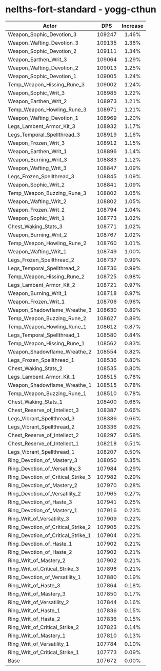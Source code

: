 # nelths-fort-standard - yogg-cthun
| Actor | DPS | Increase |
|---|:---:|:---:|
|Weapon_Sophic_Devotion_3|109247|1.46%|
|Weapon_Wafting_Devotion_3|109135|1.36%|
|Weapon_Sophic_Devotion_2|109111|1.34%|
|Weapon_Earthen_Writ_3|109064|1.29%|
|Weapon_Wafting_Devotion_2|109013|1.25%|
|Weapon_Sophic_Devotion_1|109005|1.24%|
|Temp_Weapon_Hissing_Rune_3|109002|1.24%|
|Weapon_Sophic_Writ_3|108985|1.22%|
|Weapon_Earthen_Writ_2|108973|1.21%|
|Temp_Weapon_Howling_Rune_3|108971|1.21%|
|Weapon_Wafting_Devotion_1|108969|1.20%|
|Legs_Lambent_Armor_Kit_3|108932|1.17%|
|Legs_Temporal_Spellthread_3|108919|1.16%|
|Weapon_Frozen_Writ_3|108912|1.15%|
|Weapon_Earthen_Writ_1|108896|1.14%|
|Weapon_Burning_Writ_3|108883|1.12%|
|Weapon_Wafting_Writ_3|108847|1.09%|
|Legs_Frozen_Spellthread_3|108845|1.09%|
|Weapon_Sophic_Writ_2|108841|1.09%|
|Temp_Weapon_Buzzing_Rune_3|108802|1.05%|
|Weapon_Wafting_Writ_2|108802|1.05%|
|Weapon_Frozen_Writ_2|108794|1.04%|
|Weapon_Sophic_Writ_1|108773|1.02%|
|Chest_Waking_Stats_3|108771|1.02%|
|Weapon_Burning_Writ_2|108767|1.02%|
|Temp_Weapon_Howling_Rune_2|108760|1.01%|
|Weapon_Wafting_Writ_1|108749|1.00%|
|Legs_Frozen_Spellthread_2|108737|0.99%|
|Legs_Temporal_Spellthread_2|108736|0.99%|
|Temp_Weapon_Hissing_Rune_2|108725|0.98%|
|Legs_Lambent_Armor_Kit_2|108721|0.97%|
|Weapon_Burning_Writ_1|108718|0.97%|
|Weapon_Frozen_Writ_1|108706|0.96%|
|Weapon_Shadowflame_Wreathe_3|108630|0.89%|
|Temp_Weapon_Buzzing_Rune_2|108627|0.89%|
|Temp_Weapon_Howling_Rune_1|108612|0.87%|
|Legs_Temporal_Spellthread_1|108580|0.84%|
|Temp_Weapon_Hissing_Rune_1|108562|0.83%|
|Weapon_Shadowflame_Wreathe_2|108554|0.82%|
|Legs_Frozen_Spellthread_1|108536|0.80%|
|Chest_Waking_Stats_2|108535|0.80%|
|Legs_Lambent_Armor_Kit_1|108515|0.78%|
|Weapon_Shadowflame_Wreathe_1|108515|0.78%|
|Temp_Weapon_Buzzing_Rune_1|108510|0.78%|
|Chest_Waking_Stats_1|108400|0.68%|
|Chest_Reserve_of_Intellect_3|108387|0.66%|
|Legs_Vibrant_Spellthread_3|108386|0.66%|
|Legs_Vibrant_Spellthread_2|108336|0.62%|
|Chest_Reserve_of_Intellect_2|108297|0.58%|
|Chest_Reserve_of_Intellect_1|108218|0.51%|
|Legs_Vibrant_Spellthread_1|108207|0.50%|
|Ring_Devotion_of_Mastery_3|108050|0.35%|
|Ring_Devotion_of_Versatility_3|107984|0.29%|
|Ring_Devotion_of_Critical_Strike_3|107982|0.29%|
|Ring_Devotion_of_Mastery_2|107970|0.28%|
|Ring_Devotion_of_Versatility_2|107965|0.27%|
|Ring_Devotion_of_Haste_3|107941|0.25%|
|Ring_Devotion_of_Mastery_1|107916|0.23%|
|Ring_Writ_of_Versatility_3|107909|0.22%|
|Ring_Devotion_of_Critical_Strike_2|107905|0.22%|
|Ring_Devotion_of_Critical_Strike_1|107904|0.22%|
|Ring_Devotion_of_Haste_1|107902|0.21%|
|Ring_Devotion_of_Haste_2|107902|0.21%|
|Ring_Writ_of_Mastery_2|107902|0.21%|
|Ring_Writ_of_Critical_Strike_3|107896|0.21%|
|Ring_Devotion_of_Versatility_1|107880|0.19%|
|Ring_Writ_of_Haste_3|107864|0.18%|
|Ring_Writ_of_Mastery_3|107850|0.17%|
|Ring_Writ_of_Versatility_2|107844|0.16%|
|Ring_Writ_of_Haste_1|107836|0.15%|
|Ring_Writ_of_Haste_2|107836|0.15%|
|Ring_Writ_of_Critical_Strike_2|107823|0.14%|
|Ring_Writ_of_Mastery_1|107810|0.13%|
|Ring_Writ_of_Versatility_1|107784|0.10%|
|Ring_Writ_of_Critical_Strike_1|107773|0.09%|
|Base|107672|0.00%|
